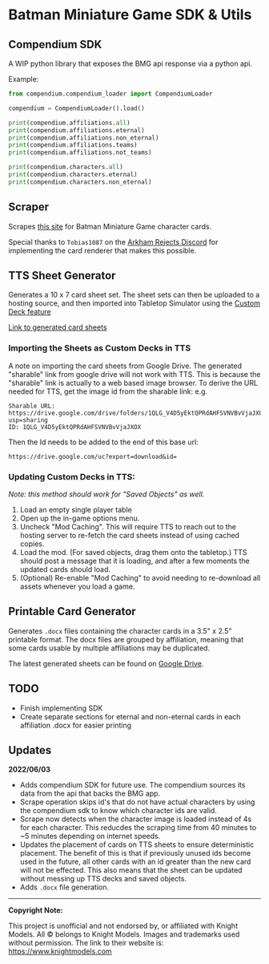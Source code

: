 # Batman Miniature Game SDK & Utils

## Compendium SDK

A WIP python library that exposes the BMG api response via a python api.

Example:
```python 
from compendium.compendium_loader import CompendiumLoader

compendium = CompendiumLoader().load()

print(compendium.affiliations.all)
print(compendium.affiliations.eternal)
print(compendium.affiliations.non_eternal)
print(compendium.affiliations.teams)
print(compendium.affiliations.not_teams)

print(compendium.characters.all)
print(compendium.characters.eternal)
print(compendium.characters.non_eternal)

```

## Scraper
Scrapes [this site](https://gilham.solutions/cards/1) for Batman Miniature Game character cards.

Special thanks to `Tobias1087` on the [Arkham Rejects Discord](https://discord.gg/WzZeWzcgua) for implementing the card
renderer that makes this possible.

## TTS Sheet Generator

Generates a 10 x 7 card sheet set. The sheet sets can then
be uploaded to a hosting source, and then imported into Tabletop Simulator
using the [Custom Deck feature](https://kb.tabletopsimulator.com/custom-content/custom-deck/)

[Link to generated card sheets](https://drive.google.com/drive/folders/1QLG_V4D5yEktQPRdAHFSVNVBvVjaJXOX?usp=sharing)


### Importing the Sheets as Custom Decks in TTS
A note on importing the card sheets from Google Drive. The generated "sharable" link from google drive will not work 
with TTS. This is because the "sharable" link is actually to a web based image browser. To derive the URL needed for
TTS, get the image id from the sharable link:
e.g.
```
Sharable URL: https://drive.google.com/drive/folders/1QLG_V4D5yEktQPRdAHFSVNVBvVjaJXOX?usp=sharing
ID: 1QLG_V4D5yEktQPRdAHFSVNVBvVjaJXOX
```

Then the Id needs to be added to the end of this base url:
```
https://drive.google.com/uc?export=download&id=
```

### Updating Custom Decks in TTS:

*Note: this method should work for "Saved Objects" as well.*

1. Load an empty single player table
2. Open up the in-game options menu.
3. Uncheck "Mod Caching". This will require TTS to reach out to the hosting server to re-fetch the card sheets instead 
  of using cached copies.
4. Load the mod. (For saved objects, drag them onto the tabletop.) TTS should post a message that it is loading, and
  after a few moments the updated cards should load.
5. (Optional) Re-enable "Mod Caching" to avoid needing to re-download all assets whenever you load a game.

## Printable Card Generator

Generates `.docx` files containing the character cards in a 3.5" x 2.5" printable format. The docx files are grouped
by affiliation, meaning that some cards usable by multiple affiliations may be duplicated. 

The latest generated sheets can be found on [Google Drive](https://drive.google.com/drive/folders/1baWzmCOJj-5rFIbx9RzghQzhLSC-a0dr?usp=sharing).

## TODO
- Finish implementing SDK
- Create separate sections for eternal and non-eternal cards in each affiliation .docx for easier printing

## Updates

**2022/06/03**
- Adds compendium SDK for future use. The compendium sources its data from the api that backs the BMG app.
- Scrape operation skips id's that do not have actual characters by using the compendium sdk to know which character
    ids are valid.
- Scrape now detects when the character image is loaded instead of 4s for each character. This reducdes the scraping 
    time from 40 minutes to ~5 minutes depending on internet speeds.
- Updates the placement of cards on TTS sheets to ensure deterministic placement. The benefit of this is that if previously
    unused ids become used in the future, all other cards with an id greater than the new card will not be effected.
    This also means that the sheet can be updated without messing up TTS decks and saved objects.
- Adds `.docx` file generation.


<hr>

**Copyright Note:**

This project is unofficial and not endorsed by, or affiliated with Knight Models. All © belongs to Knight Models. Images and trademarks used without permission.
The link to their website is: https://www.knightmodels.com
